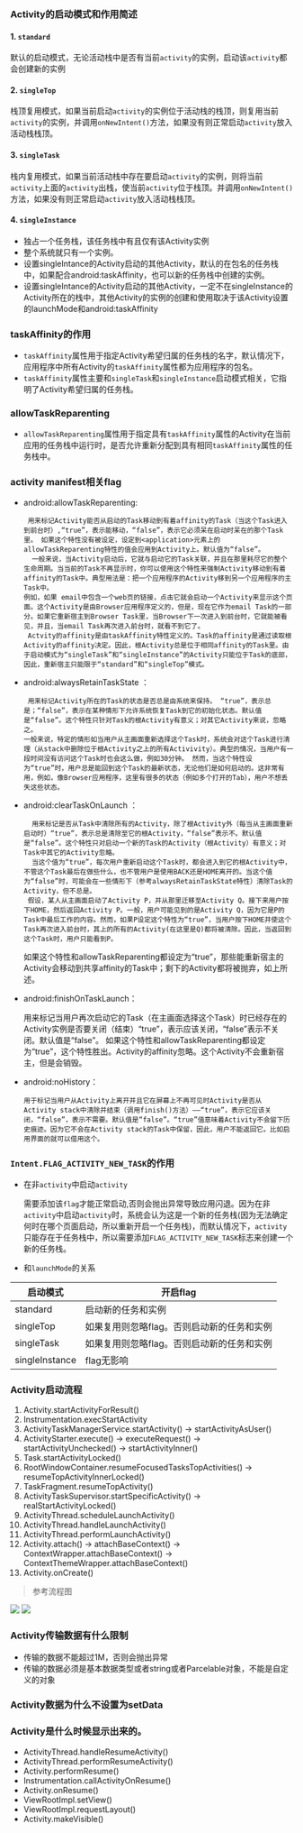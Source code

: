 ### Activity的启动模式和作用简述
#### 1. `standard`

默认的启动模式，无论活动栈中是否有当前`activity`的实例，启动该`activity`都会创建新的实例
#### 2. `singleTop`
栈顶复用模式，如果当前启动`activity`的实例位于活动栈的栈顶，则复用当前`activity`的实例，并调用`onNewIntent()`方法，如果没有则正常启动`activity`放入活动栈栈顶。
#### 3. `singleTask`
栈内复用模式，如果当前活动栈中存在要启动`activity`的实例，则将当前`activity`上面的`activity`出栈，使当前`activity`位于栈顶。并调用`onNewIntent()`方法，如果没有则正常启动`activity`放入活动栈栈顶。
#### 4. `singleInstance`
- 独占一个任务栈，该任务栈中有且仅有该Activity实例
- 整个系统就只有一个实例。
- 设置singleIntance的Activity启动的其他Activity，默认的在包名的任务栈中，如果配合android:taskAffinity，也可以新的任务栈中创建的实例。
- 设置singleIntance的Activity启动的其他Activity，一定不在singleInstance的Activity所在的栈中，其他Activity的实例的创建和使用取决于该Activity设置的launchMode和android:taskAffinity

### taskAffinity的作用
- `taskAffinity`属性用于指定Activity希望归属的任务栈的名字，默认情况下，应用程序中所有Activity的`taskAffinity`属性都为应用程序的包名。
- `taskAffinity`属性主要和`singleTask`和`singleInstance`启动模式相关，它指明了Activity希望归属的任务栈。

### allowTaskReparenting
- `allowTaskReparenting`属性用于指定具有`taskAffinity`属性的Activity在当前应用的任务栈中运行时，是否允许重新分配到具有相同`taskAffinity`属性的任务栈中。

### activity manifest相关flag
- android:allowTaskReparenting:

       用来标记Activity能否从启动的Task移动到有着affinity的Task（当这个Task进入到前台时）,“true”，表示能移动，“false”，表示它必须呆在启动时呆在的那个Task里。 如果这个特性没有被设定，设定到<application>元素上的allowTaskReparenting特性的值会应用到Activity上。默认值为“false”。
        一般来说，当Activity启动后，它就与启动它的Task关联，并且在那里耗尽它的整个生命周期。当当前的Task不再显示时，你可以使用这个特性来强制Activity移动到有着affinity的Task中。典型用法是：把一个应用程序的Activity移到另一个应用程序的主Task中。 
      例如，如果 email中包含一个web页的链接，点击它就会启动一个Activity来显示这个页面。这个Activity是由Browser应用程序定义的，但是，现在它作为email Task的一部分。如果它重新宿主到Browser Task里，当Browser下一次进入到前台时，它就能被看见，并且，当email Task再次进入前台时，就看不到它了。 
       Actvity的affinity是由taskAffinity特性定义的。Task的affinity是通过读取根Activity的affinity决定。因此，根Activity总是位于相同affinity的Task里。由于启动模式为“singleTask”和“singleInstance”的Activity只能位于Task的底部，因此，重新宿主只能限于“standard”和“singleTop”模式。 

- android:alwaysRetainTaskState ：

       用来标记Activity所在的Task的状态是否总是由系统来保持。 “true”，表示总是；“false”，表示在某种情形下允许系统恢复Task到它的初始化状态。默认值是“false”。这个特性只针对Task的根Activity有意义；对其它Activity来说，忽略之。 
      一般来说，特定的情形如当用户从主画面重新选择这个Task时，系统会对这个Task进行清理（从stack中删除位于根Activity之上的所有Activivity）。典型的情况，当用户有一段时间没有访问这个Task时也会这么做，例如30分钟。 然而，当这个特性设为“true”时，用户总是能回到这个Task的最新状态，无论他们是如何启动的。这非常有用，例如，像Browser应用程序，这里有很多的状态（例如多个打开的Tab），用户不想丢失这些状态。

 
- android:clearTaskOnLaunch ：

        用来标记是否从Task中清除所有的Activity，除了根Activity外（每当从主画面重新启动时）“true”，表示总是清除至它的根Activity，“false”表示不。默认值是“false”。这个特性只对启动一个新的Task的Activity（根Activity）有意义；对Task中其它的Activity忽略。 
        当这个值为“true”，每次用户重新启动这个Task时，都会进入到它的根Activity中，不管这个Task最后在做些什么，也不管用户是使用BACK还是HOME离开的。当这个值为“false”时，可能会在一些情形下（参考alwaysRetainTaskState特性）清除Task的Activity，但不总是。 
       假设，某人从主画面启动了Activity P，并从那里迁移至Activity Q。接下来用户按下HOME，然后返回Activity P。一般，用户可能见到的是Activity Q，因为它是P的Task中最后工作的内容。然而，如果P设定这个特性为“true”，当用户按下HOME并使这个Task再次进入前台时，其上的所有的Activity(在这里是Q)都将被清除。因此，当返回到这个Task时，用户只能看到P。 
     如果这个特性和allowTaskReparenting都设定为“true”，那些能重新宿主的Activity会移动到共享affinity的Task中；剩下的Activity都将被抛弃，如上所述。

- android:finishOnTaskLaunch： 

     用来标记当用户再次启动它的Task（在主画面选择这个Task）时已经存在的Activity实例是否要关闭（结束）“true”，表示应该关闭，“false”表示不关闭。默认值是“false”。 如果这个特性和allowTaskReparenting都设定为“true”，这个特性胜出。Activity的affinity忽略。这个Activity不会重新宿主，但是会销毁。 

- android:noHistory： 

      用于标记当用户从Activity上离开并且它在屏幕上不再可见时Activity是否从Activity stack中清除并结束（调用finish()方法）——“true”，表示它应该关闭，“false”，表示不需要。默认值是“false”。“true”值意味着Activity不会留下历史痕迹。因为它不会在Activity stack的Task中保留，因此，用户不能返回它。比如启用界面的就可以借用这个。

### `Intent.FLAG_ACTIVITY_NEW_TASK`的作用

- 在非`activity`中启动`activity`

     需要添加该`flag`才能正常启动,否则会抛出异常导致应用闪退。因为在非`activity`中启动`activity`时，系统会认为这是一个新的任务栈(因为无法确定何时在哪个页面启动，所以重新开启一个任务栈)，而默认情况下，`activity`只能存在于任务栈中，所以需要添加`FLAG_ACTIVITY_NEW_TASK`标志来创建一个新的任务栈。

- 和`launchMode`的关系

|**启动模式** | **开启flag**|
| ---------------------- | ------------------------- |
|standard|启动新的任务和实例|
|singleTop|如果复用则忽略flag。否则启动新的任务和实例|
|singleTask|如果复用则忽略flag。否则启动新的任务和实例|
|singleInstance|flag无影响|

### Activity启动流程

1. Activity.startActivityForResult()
2. Instrumentation.execStartActivity
3. ActivityTaskManagerService.startActivity() -> startActivityAsUser()
4. ActivityStarter.execute() -> executeRequest() -> startActivityUnchecked() -> startActivityInner()
5. Task.startActivityLocked()
6. RootWindowContainer.resumeFocusedTasksTopActivities() -> resumeTopActivityInnerLocked()
7. TaskFragment.resumeTopActivity()
8. ActivityTaskSupervisor.startSpecificActivity() -> realStartActivityLocked()
9. ActivityThread.scheduleLaunchActivity()
10. ActivityThread.handleLaunchActivity()
11. ActivityThread.performLaunchActivity()
12. Activity.attach() -> attachBaseContext() -> ContextWrapper.attachBaseContext() -> ContextThemeWrapper.attachBaseContext()
13. Activity.onCreate()

> 参考流程图
<img src="https://img-blog.csdnimg.cn/375fec304aee4af1ba6a8a69f2be68be.png#pic_center">
<img src="https://img-blog.csdnimg.cn/b49c570a2a6144e6868538b05c0940d1.png#pic_center">

### Activity传输数据有什么限制

- 传输的数据不能超过1M，否则会抛出异常
- 传输的数据必须是基本数据类型或者string或者Parcelable对象，不能是自定义的对象

### Activity数据为什么不设置为setData


### Activity是什么时候显示出来的。

- ActivityThread.handleResumeActivity()
- ActivityThread.performResumeActivity()
- Activity.performResume()
- Instrumentation.callActivityOnResume()
- Activity.onResume()
- ViewRootImpl.setView()
- ViewRootImpl.requestLayout()
- Activity.makeVisible()